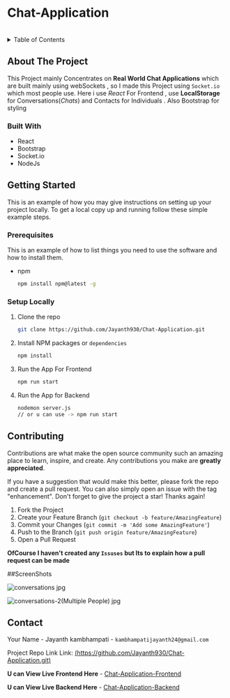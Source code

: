 # Chat-Application

<!-- PROJECT LOGO -->
<br />
<!-- TABLE OF CONTENTS -->
<details>
  <summary>Table of Contents</summary>
  <ol>
    <li>
      <a href="#about-the-project">About The Project</a>
      <ul>
        <li><a href="#built-with">Built With</a></li>
      </ul>
    </li>
    <li>
      <a href="#getting-started">Getting Started</a>
      <ul>
        <li><a href="#prerequisites">Prerequisites</a></li>
        <li><a href="#installation">Installation</a></li>
      </ul>
    </li>
    <li><a href="#contributing">Contributing</a></li>
    <li><a href="#contact">Contact</a></li>
  </ol>
</details>



<!-- ABOUT THE PROJECT -->
## About The Project

This Project mainly Concentrates on  **Real World Chat Applications** which are built mainly using webSockets , so I made this Project using `Socket.io` which most people use. Here i use *React* For Frontend ,   use **LocalStorage** for Conversations(*Chats*) and Contacts for Individuals . Also Bootstrap for styling  

### Built With

* React
* Bootstrap 
* Socket.io
* NodeJs

<!-- GETTING STARTED -->
## Getting Started

This is an example of how you may give instructions on setting up your project locally.
To get a local copy up and running follow these simple example steps.

### Prerequisites

This is an example of how to list things you need to use the software and how to install them.
* npm
  ```sh
  npm install npm@latest -g
  ```

### Setup Locally

1. Clone the repo
   ```sh
   git clone https://github.com/Jayanth930/Chat-Application.git
   ```
2. Install NPM packages or `dependencies`
   ```sh
   npm install
   ```
3. Run the App For Frontend
   ```sh
   npm run start 
   ```
4. Run the App for Backend
   ```sh
   nodemon server.js  
   // or u can use -> npm run start 
   ```
<!-- USAGE EXAMPLES -->

<!-- ROADMAP -->

<!-- CONTRIBUTING -->
## Contributing

Contributions are what make the open source community such an amazing place to learn, inspire, and create. Any contributions you make are **greatly appreciated**.

If you have a suggestion that would make this better, please fork the repo and create a pull request. You can also simply open an issue with the tag "enhancement".
Don't forget to give the project a star! Thanks again!

1. Fork the Project
2. Create your Feature Branch (`git checkout -b feature/AmazingFeature`)
3. Commit your Changes (`git commit -m 'Add some AmazingFeature'`)
4. Push to the Branch (`git push origin feature/AmazingFeature`)
5. Open a Pull Request

**OfCourse I haven't created  any `Issuses` but Its to explain how a pull request can be made**


##ScreenShots

![conversations jpg](https://github.com/Jayanth930/Chat-Application/assets/88278632/18c71898-5c66-4a12-a3dc-7eccc43eb719)

![conversations-2(Multiple People) jpg](https://github.com/Jayanth930/Chat-Application/assets/88278632/1c7e4c15-6b4d-47e9-ab5e-c8ba7630da8e)


<!-- CONTACT -->
## Contact

Your Name - Jayanth kambhampati - `kambhampatijayanth24@gmail.com`

Project Repo Link Link: [(https://github.com/Jayanth930/Chat-Application.git)](https://github.com/Jayanth930/Chat-Application.git)

**U can View Live Frontend Here** -  [Chat-Application-Frontend](https://chat-application-frontend-ogpm.onrender.com) 


**U can View Live Backend  Here** -  [Chat-Application-Backend](https://chat-application-backend-7ssd.onrender.com)
